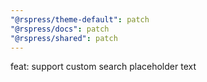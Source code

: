 ```yaml
---
"@rspress/theme-default": patch
"@rspress/docs": patch
"@rspress/shared": patch
---
```


feat: support custom search placeholder text
